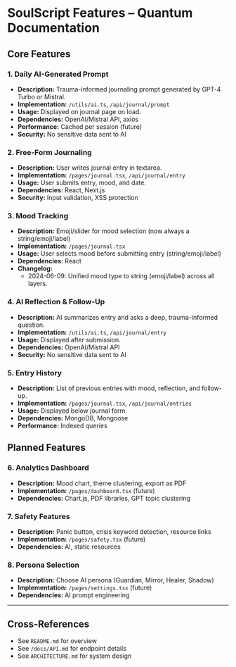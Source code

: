 # SoulScript Features – Quantum Documentation

## Core Features

### 1. Daily AI-Generated Prompt
- **Description:** Trauma-informed journaling prompt generated by GPT-4 Turbo or Mistral.
- **Implementation:** `/utils/ai.ts`, `/api/journal/prompt`
- **Usage:** Displayed on journal page on load.
- **Dependencies:** OpenAI/Mistral API, axios
- **Performance:** Cached per session (future)
- **Security:** No sensitive data sent to AI

### 2. Free-Form Journaling
- **Description:** User writes journal entry in textarea.
- **Implementation:** `/pages/journal.tsx`, `/api/journal/entry`
- **Usage:** User submits entry, mood, and date.
- **Dependencies:** React, Next.js
- **Security:** Input validation, XSS protection

### 3. Mood Tracking
- **Description:** Emoji/slider for mood selection (now always a string/emoji/label)
- **Implementation:** `/pages/journal.tsx`
- **Usage:** User selects mood before submitting entry (string/emoji/label)
- **Dependencies:** React
- **Changelog:**
  - 2024-06-09: Unified mood type to string (emoji/label) across all layers.

### 4. AI Reflection & Follow-Up
- **Description:** AI summarizes entry and asks a deep, trauma-informed question.
- **Implementation:** `/utils/ai.ts`, `/api/journal/entry`
- **Usage:** Displayed after submission.
- **Dependencies:** OpenAI/Mistral API
- **Security:** No sensitive data sent to AI

### 5. Entry History
- **Description:** List of previous entries with mood, reflection, and follow-up.
- **Implementation:** `/pages/journal.tsx`, `/api/journal/entries`
- **Usage:** Displayed below journal form.
- **Dependencies:** MongoDB, Mongoose
- **Performance:** Indexed queries

## Planned Features

### 6. Analytics Dashboard
- **Description:** Mood chart, theme clustering, export as PDF
- **Implementation:** `/pages/dashboard.tsx` (future)
- **Dependencies:** Chart.js, PDF libraries, GPT topic clustering

### 7. Safety Features
- **Description:** Panic button, crisis keyword detection, resource links
- **Implementation:** `/pages/safety.tsx` (future)
- **Dependencies:** AI, static resources

### 8. Persona Selection
- **Description:** Choose AI persona (Guardian, Mirror, Healer, Shadow)
- **Implementation:** `/pages/settings.tsx` (future)
- **Dependencies:** AI prompt engineering

---

## Cross-References
- See `README.md` for overview
- See `/docs/API.md` for endpoint details
- See `ARCHITECTURE.md` for system design 